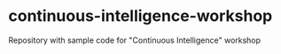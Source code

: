 # continuous-intelligence-workshop
Repository with sample code for "Continuous Intelligence" workshop

